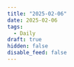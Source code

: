 ```yaml
---
title: "2025-02-06"
date: 2025-02-06
tags:
  - Daily
draft: true
hidden: false
disable_feed: false
---
```


